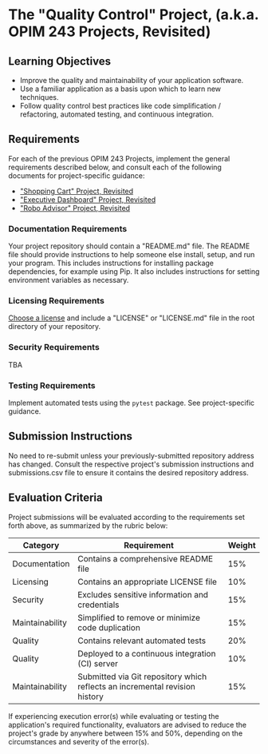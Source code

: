 
# The "Quality Control" Project, (a.k.a. OPIM 243 Projects, Revisited)

## Learning Objectives

  + Improve the quality and maintainability of your application software.
  + Use a familiar application as a basis upon which to learn new techniques.
  + Follow quality control best practices like code simplification / refactoring, automated testing, and continuous integration.

## Requirements

For each of the previous OPIM 243 Projects, implement the general requirements described below, and consult each of the following documents for project-specific guidance:

  + ["Shopping Cart" Project, Revisited](/projects/shopping-cart/revisited.md)
  + ["Executive Dashboard" Project, Revisited](/projects/exec-dash/revisited.md)
  + ["Robo Advisor" Project, Revisited](/projects/robo-advisor/revisited.md)

### Documentation Requirements

Your project repository should contain a "README.md" file. The README file should provide instructions to help someone else install, setup, and run your program. This includes instructions for installing package dependencies, for example using Pip. It also includes instructions for setting environment variables as necessary.

### Licensing Requirements

[Choose a license](/notes/licensing.md) and include a "LICENSE" or "LICENSE.md" file in the root directory of your repository.

### Security Requirements

TBA

### Testing Requirements

Implement automated tests using the `pytest` package. See project-specific guidance.

## Submission Instructions

No need to re-submit unless your previously-submitted repository address has changed. Consult the respective project's submission instructions and submissions.csv file to ensure it contains the desired repository address.

## Evaluation Criteria

Project submissions will be evaluated according to the requirements set forth above, as summarized by the rubric below:

Category | Requirement | Weight
--- | --- | ---
Documentation | Contains a comprehensive README file | 15%
Licensing | Contains an appropriate LICENSE file | 10%
Security | Excludes sensitive information and credentials | 15%
Maintainability | Simplified to remove or minimize code duplication | 15%
Quality | Contains relevant automated tests | 20%
Quality | Deployed to a continuous integration (CI) server | 10%
Maintainability | Submitted via Git repository which reflects an incremental revision history | 15%

If experiencing execution error(s) while evaluating or testing the application's required functionality, evaluators are advised to reduce the project's grade by anywhere between 15% and 50%, depending on the circumstances and severity of the error(s).
